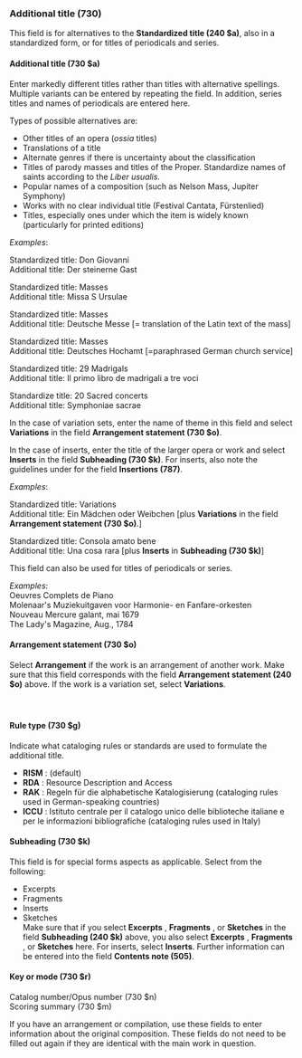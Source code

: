 ### Additional title (730)

This field is for alternatives to the **Standardized title (240 $a)**, also in a standardized form, or for titles of periodicals and series.

#### Additional title (730 $a)

Enter markedly different titles rather than titles with alternative spellings. Multiple variants can be entered by repeating the field. In addition, series titles and names of periodicals are entered here.

Types of possible alternatives are:

- Other titles of an opera (_ossia_ titles)
- Translations of a title
- Alternate genres if there is uncertainty about the classification
- Titles of parody masses and titles of the Proper. Standardize names of saints according to the _Liber usualis._
- Popular names of a composition (such as Nelson Mass, Jupiter Symphony)
- Works with no clear individual title (Festival Cantata, Fürstenlied)
- Titles, especially ones under which the item is widely known (particularly for printed editions)

_Examples_:

Standardized title: Don Giovanni  
Additional title: Der steinerne Gast

Standardized title: Masses  
Additional title: Missa S Ursulae

Standardized title: Masses  
Additional title: Deutsche Messe [= translation of the Latin text of the mass]

Standardized title: Masses  
Additional title: Deutsches Hochamt [=paraphrased German church service]

Standardized title: 29 Madrigals  
Additional title: Il primo libro de madrigali a tre voci

Standardize title: 20 Sacred concerts  
Additional title: Symphoniae sacrae

In the case of variation sets, enter the name of theme in this field and select **Variations** in the field **Arrangement statement (730 $o)**.

In the case of inserts, enter the title of the larger opera or work and select **Inserts** in the field **Subheading (730 $k)**. For inserts, also note the guidelines under for the field **Insertions (787)**.

_Examples_:

Standardized title: Variations  
Additional title: Ein Mädchen oder Weibchen [plus **Variations** in the field **Arrangement statement (730 $o)**.]

Standardized title: Consola amato bene  
Additional title: Una cosa rara [plus **Inserts** in **Subheading (730 $k)**]

This field can also be used for titles of periodicals or series.

_Examples_:  
Oeuvres Complets de Piano  
Molenaar's Muziekuitgaven voor Harmonie- en Fanfare-orkesten  
Nouveau Mercure galant, mai 1679  
The Lady's Magazine, Aug., 1784

#### Arrangement statement (730 $o)

Select **Arrangement** if the work is an arrangement of another work. Make sure that this field corresponds with the field **Arrangement statement (240 $o)** above. If the work is a variation set, select **Variations**.

#### &nbsp;

#### Rule type (730 $g)

Indicate what cataloging rules or standards are used to formulate the additional title.

- **RISM** : (default)
- **RDA** : Resource Description and Access
- **RAK** : Regeln für die alphabetische Katalogisierung (cataloging rules used in German-speaking countries)
- **ICCU** : Istituto centrale per il catalogo unico delle biblioteche italiane e per le informazioni bibliografiche (cataloging rules used in Italy)


#### Subheading (730 $k)

This field is for special forms aspects as applicable. Select from the following:

- Excerpts
- Fragments
- Inserts
- Sketches  
  Make sure that if you select **Excerpts** , **Fragments** , or **Sketches** in the field **Subheading (240 $k)** above, you also select **Excerpts** , **Fragments** , or **Sketches** here. For inserts, select **Inserts**. Further information can be entered into the field **Contents note (505)**.



#### Key or mode (730 $r)&nbsp;
Catalog number/Opus number (730 $n)   
Scoring summary (730 $m)

If you have an arrangement or compilation, use these fields to enter information about the original composition. These fields do not need to be filled out again if they are identical with the main work in question.